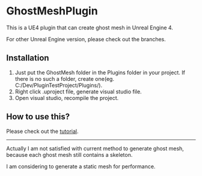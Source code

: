 # GhostMeshPlugin
This is a UE4 plugin that can create ghost mesh in Unreal Engine 4. 

For other Unreal Engine version, please check out the branches. 

## Installation
1. Just put the GhostMesh folder in the Plugins folder in your project. If there is no such a folder, create one(eg. C:/Dev/PluginTestProject/Plugins/).
2. Right click .uproject file, generate visual studio file. 
3. Open visual studio, recompile the project. 


## How to use this? 
Please check out the [tutorial](https://www.youtube.com/watch?v=IceIFB7HaRA). 


----

Actually I am not satisfied with current method to generate ghost mesh, because each ghost mesh still contains a skeleton. 

I am considering to generate a static mesh for performance. 

